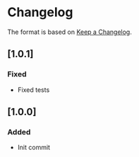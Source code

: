 # Changelog

The format is based on [Keep a Changelog](https://keepachangelog.com/en/1.0.0/).

## [1.0.1]
### Fixed
- Fixed tests

## [1.0.0]
### Added
- Init commit
